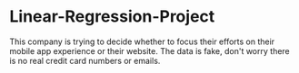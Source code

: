 # Linear-Regression-Project
This company is trying to decide whether to focus their efforts on their mobile app experience or their website. The data is fake, don't worry there is no real credit card numbers or emails.
